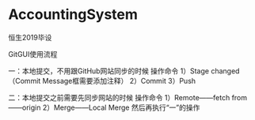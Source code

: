 # AccountingSystem
恒生2019毕设

GitGUI使用流程

一：本地提交，不用跟GitHub网站同步的时候
操作命令
1）Stage changed（Commit Message框需要添加注释）
2）Commit
3）Push

二：本地提交之前需要先同步网站的时候
操作命令
1）Remote——fetch from——origin
2）Merge——Local Merge
然后再执行“一”的操作
